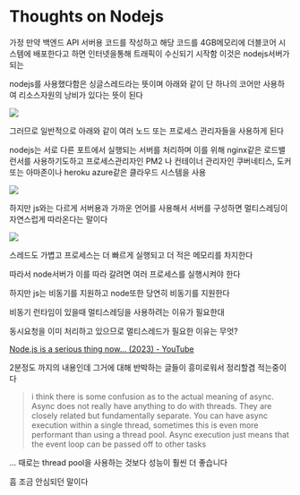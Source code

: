 # Thoughts on Nodejs



가정 만약 백엔드 API 서버용 코드를 작성하고 해당 코드를 4GB메모리에 더블코어 시스템에 배포한다고 하면 인터넷을통해 트래픽이 수신되기 시작함 이것은 nodejs서버가 되는

nodejs를 사용했다함은 싱글스레드라는 뜻이며 아래와 같이  단 하나의 코어만 사용하여 리소스자원의 낭비가 있다는 뜻이 된다 

![](C:\Users\jaewon\AppData\Roaming\marktext\images\2023-12-04-13-42-29-image.png)

그러므로 일반적으로 아래와 같이 여러 노드 또는 프로세스 관리자들을 사용하게 된다 

nodejs는 서로 다른 포트에서 실행되는 서버를 처리하며 이를 위해 nginx같은 로드밸런서를 사용하기도하고 프로세스관리자인 PM2 나 컨테이너 관리자인 쿠버네티스, 도커 또는 아마존이나 heroku azure같은 클라우드 시스템을 사용

![](C:\Users\jaewon\AppData\Roaming\marktext\images\2023-12-04-13-40-42-image.png)



하지만 js와는 다르게 서버용과 가까운 언어를 사용해서 서버를 구성하면 멀티스레딩이 자연스럽게 따라온다는 말이다

![](C:\Users\jaewon\AppData\Roaming\marktext\images\2023-12-04-13-46-17-image.png)

스레드도 가볍고 프로세스는 더 빠르게 실행되고 더 적은 메모리를 차지한다



따라서 node서버가 이를 따라 갈려면 여러 프로세스를 실행시켜야 한다

하지만 js는 비동기를 지원하고 node또한 당연히 비동기를 지원한다 

비동기 런타임이 있을때 멀티스레딩을 사용하려는 이유가 필요한대 

동시요청을 이미 처리하고 있으므로 멀티스레드가 필요한 이유는 무엇?



[Node.js is a serious thing now… (2023) - YouTube](https://www.youtube.com/watch?v=_Im4_3Z1NxQ)

2분정도 까지의 내용인데 그거에 대해 반박하는 글들이 흥미로워서 정리할겸 적는중이다



> i think there is some confusion as to the actual meaning of async. Async does not really have anything to do with threads. They are closely related but fundamentally separate. You can have async execution within a single thread, sometimes this is even more performant than using a thread pool. Async execution just means that the event loop can be passed off to other tasks



... 때로는 thread pool을 사용하는 것보다 성능이 훨씬 더 좋습니다 



흠 조금 안심되던 말이다




